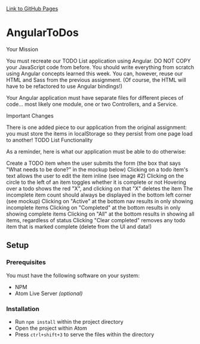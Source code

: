 [Link to GitHub Pages](https://mbp469.github.io/AngularToDos/)



# AngularToDos

Your Mission

You must recreate our TODO List application using Angular. DO NOT COPY your JavaScript code from before. You should write everything from scratch using Angular concepts learned this week. You can, however, reuse our HTML and Sass from the previous assignment. (Of course, the HTML will have to be refactored to use Angular bindings!)

Your Angular application must have separate files for different pieces of code... most likely one module, one or two Controllers, and a Service.

Important Changes

There is one added piece to our application from the original assignment: you must store the items in localStorage so they persist from one page load to another!
TODO List Functionality

As a reminder, here is what our application must be able to do otherwise:

Create a TODO item when the user submits the form (the box that says "What needs to be done?" in the mockup below)
Clicking on a todo item's text allows the user to edit the item inline (see image #2)
Clicking on the circle to the left of an item toggles whether it is complete or not
Hovering over a todo shows the red "X", and clicking on that "X" deletes the item
The incomplete item count should always be displayed in the bottom left corner (see mockup)
Clicking on "Active" at the bottom nav results in only showing incomplete items
Clicking on "Completed" at the bottom results in only showing complete items
Clicking on "All" at the bottom results in showing all items, regardless of status
Clicking "Clear completed" removes any todo item that is marked complete (delete from the UI and data!)

## Setup

### Prerequisites

You must have the following software on your system:

* NPM
* Atom Live Server _(optional)_

### Installation

* Run `npm install` within the project directory
* Open the project within Atom
* Press `ctrl+shift+3` to serve the files within the directory
